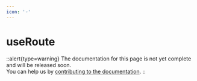 ```yaml
---
icon: '◦'
---
```


# useRoute

::alert{type=warning}
The documentation for this page is not yet complete and will be released soon.<br>
You can help us by [contributing to the documentation](/community/documentation).
::
